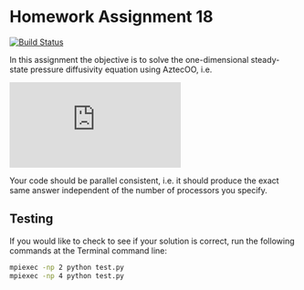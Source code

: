 # Homework Assignment 18

[![Build Status](https://travis-ci.com/PGE383-HPC/assignment18.svg?token=SnMGq692xXXqxzyE6QSj&branch=master)](https://travis-ci.com/PGE383-HPC/assignment18)

In this assignment the objective is to solve the one-dimensional steady-state pressure diffusivity equation using AztecOO, i.e.

![equation](http://latex.codecogs.com/gif.latex?-%5Cfrac%7B%5Cpartial%7D%7B%5Cpartial%20x%7D%5Cleft%28%5Cfrac%20k%20%5Cmu%20%5Cfrac%7B%5Cpartial%20p%7D%7B%5Cpartial%20x%7D%5Cright%29%20%3D%200)


Your code should be parallel consistent, i.e. it should produce the exact same answer independent of the number of processors you specify.

## Testing

If you would like to check to see if your solution is correct, run the following commands at the Terminal command line:

```bash
mpiexec -np 2 python test.py
mpiexec -np 4 python test.py
```
